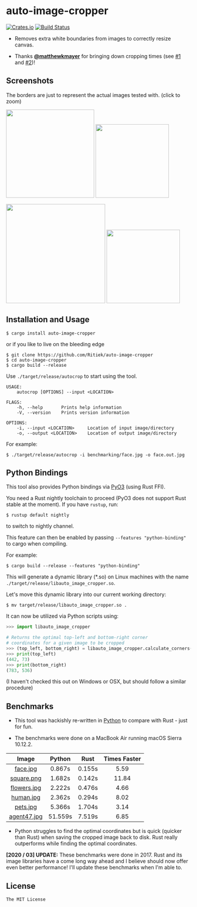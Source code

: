 # auto-image-cropper

[![Crates.io](https://img.shields.io/crates/v/auto-image-cropper.svg)](https://crates.io/crates/auto-image-cropper/) [![Build Status](https://travis-ci.org/ritiek/auto-image-cropper.svg?branch=master)](https://travis-ci.org/ritiek/auto-image-cropper/)

- Removes extra white boundaries from images to correctly resize canvas.

- Thanks **[@matthewkmayer](https://github.com/matthewkmayer)** for bringing down cropping times
  (see [#1](https://github.com/ritiek/auto-image-cropper/pull/1) and [#2](https://github.com/ritiek/auto-image-cropper/pull/2))!

## Screenshots

The borders are just to represent the actual images tested with.
(click to zoom)

<img src="http://i.imgur.com/3pc600q.jpg" width="240">            <img src="http://i.imgur.com/nMR1ZuV.jpg" width="200">

<img src="http://i.imgur.com/QIXGDCk.jpg" width="270">            <img src="http://i.imgur.com/NTfeN3e.jpg" width="200">

## Installation and Usage

```shell
$ cargo install auto-image-cropper
```

or if you like to live on the bleeding edge

```shell
$ git clone https://github.com/Ritiek/auto-image-cropper
$ cd auto-image-cropper
$ cargo build --release
```

Use `./target/release/autocrop` to start using the tool.

```shell
USAGE:
    autocrop [OPTIONS] --input <LOCATION>

FLAGS:
    -h, --help       Prints help information
    -V, --version    Prints version information

OPTIONS:
    -i, --input <LOCATION>     Location of input image/directory
    -o, --output <LOCATION>    Location of output image/directory
```

For example:
```
$ ./target/release/autocrop -i benchmarking/face.jpg -o face.out.jpg
```

## Python Bindings

This tool also provides Python bindings via [PyO3](https://github.com/PyO3/pyo3) (using Rust FFI).

You need a Rust nightly toolchain to proceed (PyO3 does not support Rust stable at the moment).
If you have `rustup`, run:
```
$ rustup default nightly
```
to switch to nightly channel.

This feature can then be enabled by passing `--features "python-binding"` to cargo when compiling.

For example:
```shell
$ cargo build --release --features "python-binding"
```

This will generate a dynamic library (\*.so) on Linux machines with the name
`./target/release/libauto_image_cropper.so`.

Let's move this dynamic library into our current working directory:
```shell
$ mv target/release/libauto_image_cropper.so .
```
It can now be utilized via Python scripts using:
```python
>>> import libauto_image_cropper

# Returns the optimal top-left and bottom-right corner
# coordinates for a given image to be cropped
>>> (top_left, bottom_right) = libauto_image_cropper.calculate_corners("benchmarking/face.jpg")
>>> print(top_left)
(442, 73)
>>> print(bottom_right)
(783, 536)
```
(I haven't checked this out on Windows or OSX, but should follow a similar procedure)

## Benchmarks

- This tool was hackishly re-written in [Python](python/) to compare with Rust - just for fun.

- The benchmarks were done on a MacBook Air running macOS Sierra 10.12.2.

|                  Image                  |  Python |  Rust  | Times Faster |
|:---------------------------------------:|:-------:|:------:|:------------:|
| [face.jpg](benchmarking/face.jpg)       |  0.867s | 0.155s |         5.59 |
| [square.png](benchmarking/square.png)   |  1.682s | 0.142s |        11.84 |
| [flowers.jpg](benchmarking/flowers.jpg) |  2.222s | 0.476s |         4.66 |
| [human.jpg](benchmarking/human.jpg)     |  2.362s | 0.294s |         8.02 |
| [pets.jpg](benchmarking/pets.jpg)       |  5.366s | 1.704s |         3.14 |
| [agent47.jpg](benchmarking/agent47.jpg) | 51.559s | 7.519s |         6.85 |

- Python struggles to find the optimal coordinates but is quick (quicker than Rust) when saving the cropped image back to disk. Rust really outperforms while finding the optimal coordinates.

**[2020 / 03] UPDATE:** These benchmarks were done in 2017. Rust and its image libraries have a come long way ahead and I
believe should now offer even better performance! I'll update these benchmarks when I'm able to.

## License

`The MIT License`

